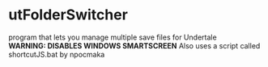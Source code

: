 # utFolderSwitcher
program that lets you manage multiple save files for Undertale  
**WARNING: DISABLES WINDOWS SMARTSCREEN**
Also uses a script called shortcutJS.bat by npocmaka
